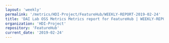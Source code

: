 ```yaml
---
layout: 'weekly'
permalink: '/metrics/HDI-Project/FeatureHub/WEEKLY-REPORT-2019-02-24'
title: 'DAI Lab OSS Metrics Metrics report for FeatureHub | WEEKLY-REPORT-2019-02-24'
organization: 'HDI-Project'
repository: 'FeatureHub'
current_date: '2019-02-24'
---
```


